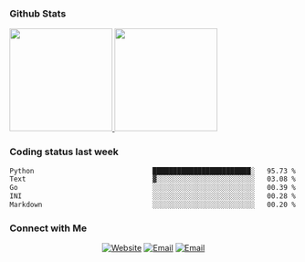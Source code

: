 
### Github Stats

<a href="https://github.com/lileixuan">
  <img height="180em" src="https://github-readme-stats.vercel.app/api?username=lileixuan&theme=buefy&show_icons=true" />
  <img height="180em" src="https://github-readme-stats.vercel.app/api/top-langs/?username=lileixuan&theme=buefy&layout=compact" />
</a>

### Coding status last week 

<!--START_SECTION:waka-->

```txt
Python                             ████████████████████████░   95.73 %
Text                               ▓░░░░░░░░░░░░░░░░░░░░░░░░   03.08 %
Go                                 ░░░░░░░░░░░░░░░░░░░░░░░░░   00.39 %
INI                                ░░░░░░░░░░░░░░░░░░░░░░░░░   00.28 %
Markdown                           ░░░░░░░░░░░░░░░░░░░░░░░░░   00.20 %
```

<!--END_SECTION:waka-->

### Connect with Me 

<p align="center">
<a href="https://www.koomu.cn/"><img alt="Website" src="https://img.shields.io/badge/Website-www.koomu.cn-blue?style=flat-square&logo=google-chrome"></a>
<a href="mailto:lileixuan@gmail.com"><img alt="Email" src="https://img.shields.io/badge/Email-lileixuan@gmail.com-blue?style=flat-square&logo=gmail"></a>
<a href="https://www.koomu.cn/rss/"><img alt="Email" src="https://img.shields.io/badge/RSS-www.koomu.cn%2Frss%2F-blue?style=flat-square&logo=rss"></a>


</p>
